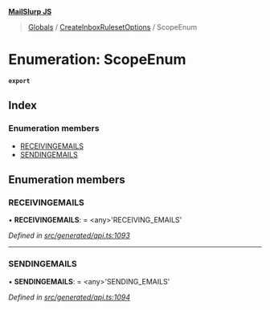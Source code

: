 **[MailSlurp JS](../README.md)**

> [Globals](../README.md) / [CreateInboxRulesetOptions](../modules/createinboxrulesetoptions.md) / ScopeEnum

# Enumeration: ScopeEnum

**`export`** 

## Index

### Enumeration members

* [RECEIVINGEMAILS](createinboxrulesetoptions.scopeenum.md#receivingemails)
* [SENDINGEMAILS](createinboxrulesetoptions.scopeenum.md#sendingemails)

## Enumeration members

### RECEIVINGEMAILS

•  **RECEIVINGEMAILS**:  = \<any>'RECEIVING\_EMAILS'

*Defined in [src/generated/api.ts:1093](https://github.com/mailslurp/mailslurp-client/blob/3871a9e/src/generated/api.ts#L1093)*

___

### SENDINGEMAILS

•  **SENDINGEMAILS**:  = \<any>'SENDING\_EMAILS'

*Defined in [src/generated/api.ts:1094](https://github.com/mailslurp/mailslurp-client/blob/3871a9e/src/generated/api.ts#L1094)*
